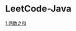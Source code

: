 # LeetCode-Java

[1.两数之和](https://github.com/zlovae/LeetCode-Java/blob/master/1-100/001.%E4%B8%A4%E6%95%B0%E4%B9%8B%E5%92%8C.md)

